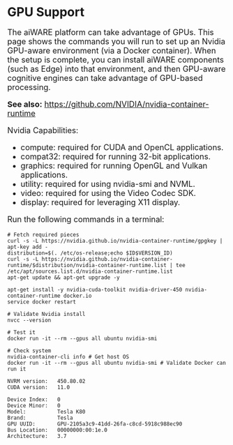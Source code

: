 <style>
     p, ul, ol, li { font-size: 18px !important;}
</style>

# GPU Support

The aiWARE platform can take advantage of GPUs. This page shows the commands you will run to set up an Nvidia GPU-aware environment (via a Docker container). When the setup is complete, you can install aiWARE components (such as Edge) into that environment, and then GPU-aware cognitive engines can take advantage of GPU-based processing.

**See  also:** https://github.com/NVIDIA/nvidia-container-runtime

Nvidia Capabilities:

* compute: required for CUDA and OpenCL applications.
* compat32: required for running 32-bit applications.
* graphics: required for running OpenGL and Vulkan applications.
* utility: required for using nvidia-smi and NVML.
* video: required for using the Video Codec SDK.
* display: required for leveraging X11 display.

Run the following commands in a terminal:

```pre
# Fetch required pieces
curl -s -L https://nvidia.github.io/nvidia-container-runtime/gpgkey | apt-key add -
distribution=$(. /etc/os-release;echo $ID$VERSION_ID)
curl -s -L https://nvidia.github.io/nvidia-container-runtime/$distribution/nvidia-container-runtime.list | tee /etc/apt/sources.list.d/nvidia-container-runtime.list
apt-get update && apt-get upgrade -y

apt-get install -y nvidia-cuda-toolkit nvidia-driver-450 nvidia-container-runtime docker.io
service docker restart

# Validate Nvidia install
nvcc --version

# Test it
docker run -it --rm --gpus all ubuntu nvidia-smi

# Check system
nvidia-container-cli info # Get host OS
docker run -it --rm --gpus all ubuntu nvidia-smi # Validate Docker can run it

NVRM version:   450.80.02
CUDA version:   11.0

Device Index:   0
Device Minor:   0
Model:          Tesla K80
Brand:          Tesla
GPU UUID:       GPU-2105a3c9-41dd-26fa-c8cd-5918c988ec90
Bus Location:   00000000:00:1e.0
Architecture:   3.7
```
